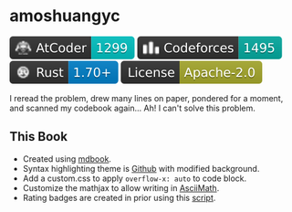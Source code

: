 # amoshuangyc

[![](./assets/atcoder_badge.svg)](https://atcoder.jp/users/amoshuangyc)
[![](./assets/codeforces_badge.svg)](https://codeforces.com/profile/amoshuangyc)
[![](./assets/rust_version_badge.svg)](https://www.rust-lang.org/)
[![](./assets/license_badge.svg)](https://www.apache.org/licenses/LICENSE-2.0)

I reread the problem, drew many lines on paper, pondered for a moment, and scanned my codebook again... Ah! I can't solve this problem.

## This Book

* Created using [mdbook](https://github.com/rust-lang/mdBook).
* Syntax highlighting theme is [Github](https://github.com/highlightjs/highlight.js/blob/main/src/styles/github.css) with modified background.
* Add a custom.css to apply `overflow-x: auto` to code block.
* Customize the mathjax to allow writing in [AsciiMath](https://asciimath.org/).
* Rating badges are created in prior using this [script](https://github.com/amoshyc/cp-codebook/blob/main/create_images.py).